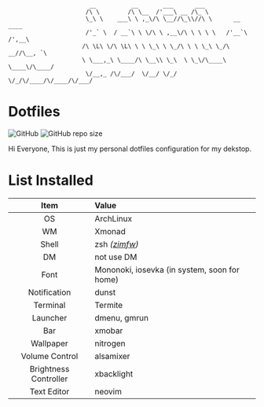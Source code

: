 ```
                       __          __       ___      ___
                      /\ \        /\ \__  /'___\ __ /\_ \
                      \_\ \    ___\ \ ,_\/\ \__//\_\\//\ \      __    ____
                      /'_` \  / __`\ \ \/\ \ ,__\/\ \ \ \ \   /'__`\ /',__\
                     /\ \L\ \/\ \L\ \ \ \_\ \ \_/\ \ \ \_\ \_/\  __//\__, `\
                     \ \___,_\ \____/\ \__\\ \_\  \ \_\/\____\ \____\/\____/
                      \/__,_ /\/___/  \/__/ \/_/   \/_/\/____/\/____/\/___/
```

# Dotfiles

![GitHub](https://img.shields.io/github/license/afrianska/.dotfiles?style=for-the-badge)
![GitHub repo size](https://img.shields.io/github/repo-size/afrianska/.dotfiles?style=for-the-badge)

Hi Everyone,
This is just my personal dotfiles configuration for my dekstop.

# List Installed

|         Item          | Value                                           |
| :-------------------: | :---------------------------------------------- |
|          OS           | ArchLinux                                       |
|          WM           | Xmonad                                          |
|         Shell         | zsh _([zimfw](https://github.com/zimfw/zimfw))_   |
|          DM           | not use DM                                      |
|         Font          | Mononoki, iosevka (in system, soon for home)    |
|     Notification      | dunst                                           |
|       Terminal        | Termite                                         |
|       Launcher        | dmenu, gmrun                                    |
|          Bar          | xmobar                                          |
|       Wallpaper       | nitrogen                                        |
|    Volume Control     | alsamixer                                       |
| Brightness Controller | xbacklight                                      |
|      Text Editor      | neovim                                          |


